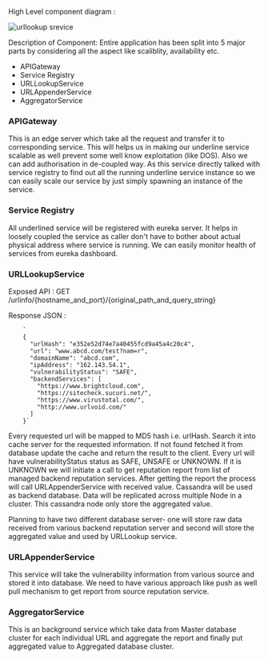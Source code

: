 
High Level component diagram : 

![urllookup srevice](https://user-images.githubusercontent.com/1819006/42159732-6ad32fd6-7e12-11e8-82f5-3c32bd6725c1.png)


Description of Component: Entire application has been split into 5 major parts by considering all the aspect like scaliblity, availability etc. 
* APIGateway 
* Service Registry 
* URLLookupService 
* URLAppenderService
* AggregatorService


### APIGateway ###
This is an edge server which take all the request and transfer it to corresponding service. This will helps us in making
our underline service scalable as well prevent some well know exploitation (like DOS). Also we can add authorisation in
de-coupled way. As this service directly talked with service registry to find out all the running underline service 
instance so we can easily scale our service by just simply spawning an instance of the service. 


### Service Registry ###

All underlined service will be registered with eureka server. It helps in loosely coupled the service as caller don't 
have to bother about actual physical address where service is running. We can easily monitor health of services from 
eureka dashboard. 


### URLLookupService ###

Exposed API : GET /urlinfo/{hostname_and_port}/{original_path_and_query_string}

Response JSON : 

        `
        {
          "urlHash": "e352e52d74e7a40455fcd9a45a4c20c4",
          "url": "www.abcd.com/test?nam=r",
          "domainName": "abcd.com",
          "ipAddress": "162.143.54.1",
          "vulnerabilityStatus": "SAFE",
          "backendServices": [
            "https://www.brightcloud.com",
            "https://sitecheck.sucuri.net/",
            "https://www.virustotal.com/",
            "http://www.urlvoid.com/"
          ]
        }`
        

Every requested url will be mapped to MD5 hash i.e. urlHash. Search it into cache server for the requested information.
If not found fetched it from database update the cache and return the result to the client. Every url will have 
vulnerabilityStatus status as SAFE, UNSAFE or UNKNOWN. If it is UNKNOWN we will initiate a call to get reputation report 
from list of managed backend reputation services. After getting the report the process will call URLAppenderService with
received value. Cassandra will be used as backend database. Data will be replicated across multiple Node in a cluster. This cassandra
node only store the aggregated value. 

Planning to have two different database server- one will store raw data received from various backend reputation server
and second will store the aggregated value and used by URLLookup service. 


### URLAppenderService ###
This service will take the vulnerability information from various source and stored it into database. We need to have 
various approach like push as well pull mechanism to get report from source reputation service.


### AggregatorService ###

This is an background service which take data from Master database cluster for each individual URL and aggregate the 
report and finally put aggregated value to Aggregated database cluster.



